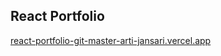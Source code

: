 ## React Portfolio
[react-portfolio-git-master-arti-jansari.vercel.app](https://react-portfolio-git-master-arti-jansari.vercel.app/)






